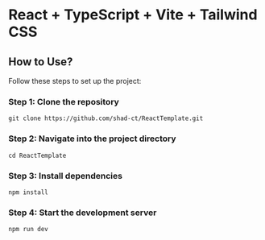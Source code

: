 # React + TypeScript + Vite + Tailwind CSS

## How to Use?

Follow these steps to set up the project:

### Step 1: Clone the repository
```
git clone https://github.com/shad-ct/ReactTemplate.git
```

### Step 2: Navigate into the project directory
```
cd ReactTemplate
```

### Step 3: Install dependencies
```
npm install
```

### Step 4: Start the development server
```
npm run dev
```
